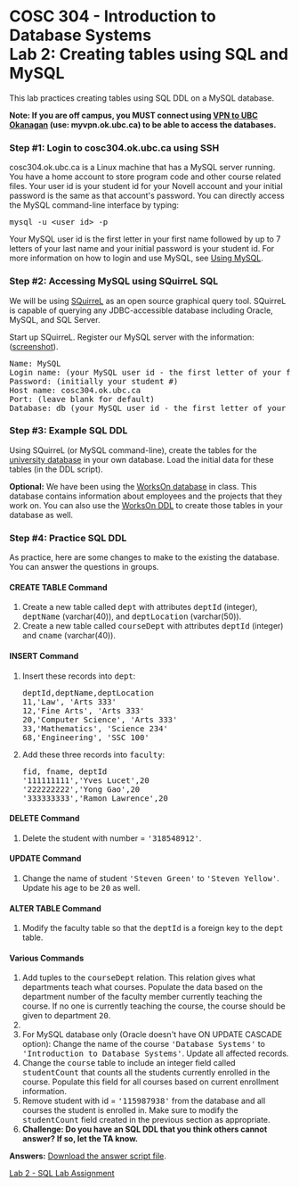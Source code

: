 # COSC 304 - Introduction to Database Systems<br>Lab 2: Creating tables using SQL and MySQL

This lab practices creating tables using SQL DDL on a MySQL database.

**Note: If you are off campus, you MUST connect using <a href="https://it.ubc.ca/services/email-voice-internet/myvpn/setup-documents">VPN to UBC Okanagan</a> (use: myvpn.ok.ubc.ca) to be able to access the databases.**

### Step #1: Login to cosc304.ok.ubc.ca using SSH

cosc304.ok.ubc.ca is a Linux machine that has a MySQL server running. You have a home account to store program code and other course related files. Your user id is your student id for your Novell account and your initial password is the same as that account's password.  You can directly access the MySQL command-line interface by typing:

<pre>
mysql -u &lt;user_id&gt; -p
</pre>

Your MySQL user id is the first letter in your first name followed by up to 7 letters of your last name and your initial password is your student id.  For more information on how to login and use MySQL, see [Using MySQL](http://people.ok.ubc.ca/rlawrenc/teaching/304/Notes/mysql.html).

### Step #2: Accessing MySQL using SQuirreL SQL

We will be using [SQuirreL](http://squirrel-sql.sourceforge.net) as an open source graphical query tool.  SQuirreL is capable of querying any JDBC-accessible database including Oracle, MySQL, and SQL Server.

Start up SQuirreL.  Register our MySQL server with the information: ([screenshot](img/squirrel_mysql_register.png)).

<pre>
Name: MySQL
Login name: (your MySQL user id - the first letter of your first name followed by up to 7 letters of your last name)
Password: (initially your student #)
Host name: cosc304.ok.ubc.ca
Port: (leave blank for default)
Database: db_(your MySQL user id - the first letter of your first name followed by up to 7 letters of your last name)
</pre>


### Step #3: Example SQL DDL

Using SQuirreL (or MySQL command-line), create the tables for the [university database](university_MySQL_DDL.txt) in your own database.  Load the initial data for these tables (in the DDL script).  

**Optional:** We have been using the [WorksOn database](http://people.ok.ubc.ca/rlawrenc/teaching/304/Notes/DB/MySQL_WorksOn_DDL.sql) in class.  This database contains information about employees and the projects that they work on. You can also use the [WorksOn DDL](http://people.ok.ubc.ca/rlawrenc/teaching/304/Notes/DB/MySQL_WorksOn_DDL.sql) to create those tables in your database as well.

### Step #4: Practice SQL DDL

As practice, here are some changes to make to the existing the database.  You can answer the questions in groups.

#### CREATE TABLE Command

<ol>
<li>Create a new table called <tt>dept</tt> with attributes <tt>deptId</tt> (integer), <tt>deptName</tt> (varchar(40)), and <tt>deptLocation</tt> (varchar(50)).</li>

<li>Create a new table called <tt>courseDept</tt> with attributes <tt>deptId</tt> (integer) and <tt>cname</tt> (varchar(40)).</li>
</ol>

#### INSERT Command

<ol>
<li>Insert these records into <tt>dept</tt>:
<pre>
deptId,deptName,deptLocation
11,'Law', 'Arts 333'
12,'Fine Arts', 'Arts 333'
20,'Computer Science', 'Arts 333'
33,'Mathematics', 'Science 234'
68,'Engineering', 'SSC 100'
</pre></li>

<li>Add these three records into <tt>faculty</tt>:
<pre>
fid, fname, deptId
'111111111','Yves Lucet',20
'222222222','Yong Gao',20
'333333333','Ramon Lawrence',20
</pre></li>
</ol>

#### DELETE Command

<ol>
<li>Delete the student with number = <tt>'318548912'</tt>.</li>
</ol>

#### UPDATE Command

<ol>
<li>Change the name of student <tt>'Steven Green'</tt> to <tt>'Steven Yellow'</tt>.  Update his age to be <tt>20</tt> as well.</li>
</ol>

#### ALTER TABLE Command

<ol>
<li>Modify the faculty table so that the <tt>deptId</tt> is a foreign key to the <tt>dept</tt> table.</li>
</ol>

#### Various Commands

<ol>
<li>Add tuples to the <tt>courseDept</tt> relation.  This relation gives what departments teach what courses.  Populate the data based on the department number of the faculty member currently teaching the course.  If no one is currently teaching the course, the course should be given to department <tt>20</tt>.</li>

<li><li>For MySQL database only (Oracle doesn't have ON UPDATE CASCADE option): Change the name of the course <tt>'Database Systems'</tt> to <tt>'Introduction to Database Systems'</tt>.  Update all affected records.</li>

<li>Change the <tt>course</tt> table to include an integer field called <tt>studentCount</tt> that counts all the students currently enrolled in the course.  Populate this field for all courses based on current enrollment information.</li>

<li>Remove student with id = <tt>'115987938'</tt> from the database and all courses the student is enrolled in.  Make sure to modify the <tt>studentCount</tt> field created in the previous section as appropriate.</li>


<li><B>Challenge: Do you have an SQL DDL that you think others cannot answer?  If so, let the TA know.</B></li>

</ol>

**Answers:**  <a href="labAnswers_DDL.txt">Download the answer script file</a>.</p>

[Lab 2 - SQL Lab Assignment](assign/)

